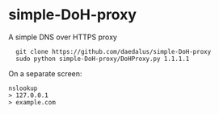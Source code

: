 # simple-DoH-proxy
A simple DNS over HTTPS proxy

```
  git clone https://github.com/daedalus/simple-DoH-proxy
  sudo python simple-DoH-proxy/DoHProxy.py 1.1.1.1
```

On a separate screen:
```
nslookup
> 127.0.0.1
> example.com
```
